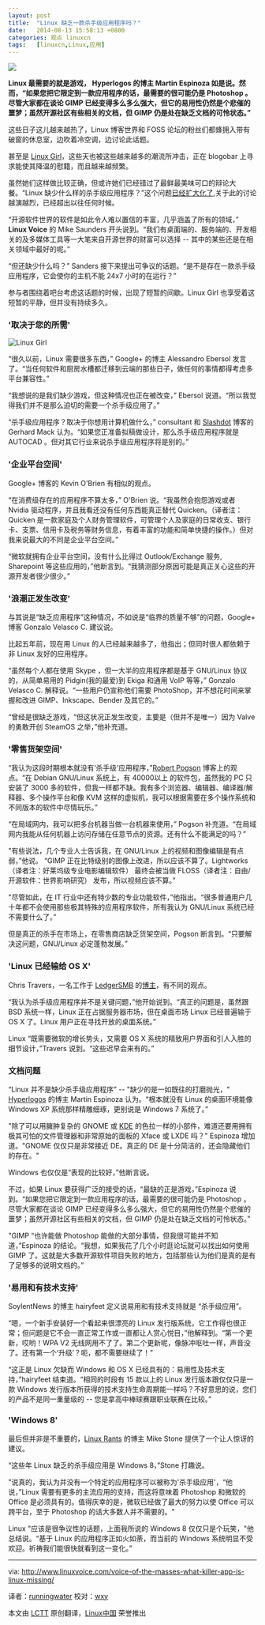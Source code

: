 ```yaml
---
layout: post
title:	"Linux 缺乏一款杀手级应用程序吗？"
date:	2014-08-13 15:58:13 +0800 
categories:	观点 linuxcn 
tags:	[linuxcn,Linux,应用]
---
```



![](/Asserts/Images//attachment/album/201408/13/155815rm0j9wc7jm4047dj.jpg)


**Linux 最需要的就是游戏， Hyperlogos 的博主 Martin Espinoza 如是说。然而，“如果您把它限定到一款应用程序的话，最需要的很可能仍是 Photoshop 。尽管大家都在谈论 GIMP 已经变得多么多么强大，但它的易用性仍然是个悲催的噩梦；虽然开源社区有些相关的文档，但 GIMP 仍是处在缺乏文档的可怜状态。”**


这些日子这儿越来越热了，Linux 博客世界和 FOSS 论坛的粉丝们都蜂拥入带有破窗的休息室，边吹着冷空调，边讨论此话题。


甚至是 [Linux Girl](http://www.linux-girl.com)，这些天也被这些越来越多的潮流所冲击，正在 blogobar 上寻求能使其降温的慰籍，而且越来越频繁。


虽然她们这样做比较正确，但或许她们已经错过了最鲜最美味可口的辩论大餐。“Linux 缺少什么样的杀手级应用程序？”这个问题[已经扩大化了](http://www.linuxvoice.com/voice-of-the-masses-what-killer-app-is-linux-missing/),关于此的讨论越演越烈，已经超出以往任何时候。


“开源软件世界的软件是如此令人难以置信的丰富，几乎涵盖了所有的领域，” **Linux Voice** 的 Mike Saunders 开头说到。“我们有桌面端的、服务端的、开发相关的及多媒体工具等一大笔来自开源世界的财富可以选择 -- 其中的某些还是在相关领域中最好的呢。”


“但还缺少什么吗？” Sanders 接下来提出可争议的话题。“是不是存在一款杀手级应用程序，它会使你的主机不能 24x7 小时的在运行？”


参与者围绕着吧台考虑这话题的时候，出现了短暂的间歇。Linux Girl 也享受着这短暂的平静，但并没有持续多久。


### '取决于您的所需'


![Linux Girl](/Asserts/Images//attachment/album/201408/13/155816lue3cucv4ux93cze.jpg)


“很久以前，Linux 需要很多东西，” Google+ 的博主 Alessandro Ebersol 发言了。“当任何软件和厨房水槽都迁移到云端的那些日子，做任何的事情都得考虑多平台兼容性。”


“我想说的是我们缺少游戏，但这种情况也正在被改变，” Ebersol 说道。“所以我觉得我们并不是那么迫切的需要一个杀手级应用了。”


“杀手级应用程序？取决于你想用计算机做什么，” consultant 和 [Slashdot](http://slashdot.org/) 博客的 Gerhard Mack 认为。“如果您正准备拟稿做设计，那么杀手级应用程序就是 AUTOCAD 。但对其它行业来说杀手级应用程序将是别的。”


### '企业平台空间'


Google+ 博客的 Kevin O'Brien 有相似的观点。


“在消费级存在的应用程序不算太多，” O'Brien 说。“我虽然会抱怨游戏或者 Nvidia 驱动程序，并且我看还没有任何东西能真正替代 Quicken。（译者注：Quicken 是一款家庭及个人财务管理软件，可管理个人及家庭的日常收支、银行卡、支票、信用卡及税务等财务信息，有着丰富的功能和简单快捷的操作。）但对我来说最大的不同是企业平台空间。”


“微软就拥有企业平台空间，没有什么比得过 Outlook/Exchange 服务, Sharepoint 等这些应用的，”他断言到。“我猜测部分原因可能是真正关心这些的开源开发者很少很少。”


### '浪潮正发生改变'


与其说是“缺乏应用程序”这种情况，不如说是“临界的质量不够”的问题，Google+ 博客 Gonzalo Velasco C. 建议说。


比起五年前，现在用 Linux 的人已经越来越多了，他指出；但同时很人都依赖于非 Linux 友好的应用程序。


“虽然每个人都在使用 Skype ，但一大半的应用程序都是基于 GNU/Linux 协议的，从简单易用的 Pidgin(我的最爱)到 Ekiga 和通用 VoIP 等等，” Gonzalo Velasco C. 解释说。“一些用户仍宣称他们需要 PhotoShop，并不想花时间来掌握和改进 GIMP、Inkscape、Bender 及其它的。”


“曾经是很缺乏游戏，“但这状况正发生改变，主要是（但并不是唯一）因为 Valve 的勇敢开创 SteamOS 之举，”他补充道。


### '零售货架空间'


“我认为这段时期根本就没有‘杀手级’应用程序，”[Robert Pogson](http://mrpogson.com/) 博客上的观点。“在 Debian GNU/Linux 系统上，有 40000以上 的软件包，虽然我的 PC 只安装了 3000 多的软件，但我一样都不缺。我有多个浏览器、编辑器、编译器/解释器、多个操作平台和像 KVM 这样的虚拟机，我可以根据需要在多个操作系统和不同版本的软件中尽情玩乐。”


“在局域网内，我可以把多台机器当做一台机器来使用，” Pogson 补充道。“在局域网内我能从任何机器上访问存储在任意节点的资源。还有什么不能满足的吗？”


"有些说法，几个专业人士告诉我，在 GNU/Linux 上的视频和图像编辑是有点弱，”他说。 “GIMP 正在比特级别的图像上改进，所以应该不算了。Lightworks（译者注：好莱坞级专业电影编辑软件） 最终会被当做 FLOSS（译者注：自由/开源软件：世界影响研究） 发布，所以视频应该不算。”


"尽管如此，在 IT 行业中还有特少数的专业功能软件，”他指出。“很多普通用户几十年都不会使用那些极其特殊的应用程序软件，所有我认为 GNU/Linux 系统已经不需要什么了。”


但是真正的杀手在市场上，在零售商店缺乏货架空间，Pogson 断言到。“只要解决这问题，GNU/Linux 必定蓬勃发展。”


### 'Linux 已经输给 OS X'


Chris Travers，一名工作于 [LedgerSMB](http://www.ledgersmb.org/) 的[博主](http://ledgersmbdev.blogspot.com/)，有不同的观点。


“我认为杀手级应用程序并不是关键问题，”他开始说到。“真正的问题是，虽然跟 BSD 系统一样，Linux 正在占据服务器市场，但在桌面市场 Linux 已经普遍输于 OS X 了。Linux 用户正在寻找开放的桌面系统。”


Linux “既需要微软的增长势头，又需要 OS X 系统的精致用户界面和引人入胜的细节设计，”Travers 说到。“这些迟早会来有的。”


### 文档问题


“Linux 并不是缺少杀手级应用程序” -- "缺少的是一如既往的打磨抛光，" [Hyperlogos](http://hyperlogos.org/) 的博主 Martin Espinoza 认为。“根本就没有 Linux 的桌面环境能像 Windows XP 系统那样精雕细琢，更别说是 Windows 7 系统了。”


"除了可以用臃肿复杂的 GNOME 或 [KDE](http://www.kde.org/) 的色拉一样的小部件，难道还要用拥有极其可怕的文件管理器和非常原始的面板的 Xface 或 LXDE 吗？" Espinoza 增加道。"GNOME 仅仅只是非常接近 DE。真正的 DE 是十分简洁的，还会隐藏他们的存在。"


Windows 也仅仅是“表现的比较好，”他断言说。


不过，如果 Linux 要获得广泛的接受的话，“最缺的正是游戏，”Espinoza 说到。“如果您把它限定到一款应用程序的话，最需要的很可能仍是 Photoshop 。尽管大家都在谈论 GIMP 已经变得多么多么强大，但它的易用性仍然是个悲催的噩梦；虽然开源社区有些相关的文档，但 GIMP 仍是处在缺乏文档的可怜状态。”


"GIMP “也许能做 Photoshop 能做的大部分事情，但我很可能并不知道，”Espinoza 的结论。“我想，如果我花了几个小时逛论坛就可以找出如何使用 GIMP 了。这就是大多数开源软件项目失败的地方，包括那些认为他们是真的是有了足够多的说明文档的。”


### '易用和有技术支持'


SoylentNews 的博主 hairyfeet 定义说易用和有技术支持就是 “杀手级应用”。


“嗯，一个新手安装好一个看起来很漂亮的 Linux 发行版系统，它工作得也很正常；但问题是它不会一直正常工作或一直都让人赏心悦目，”他解释到。“第一个更新，哎哟！WPA V2 无线网用不了了。第二个更新呢，像脉冲呕吐一样，声音没了。还有第一个‘升级’？呃，都不需要继续了！”


“这正是 Linux 欠缺而 Windows 和 OS X 已经具有的：易用性及技术支持，”hairyfeet 结束道。“相同的时段有 15 款以上的 Linux 发行版本跟仅仅只是一款 Windows 发行版本所获得的技术支持生命周期能一样吗？不好意思的说，您们的产品不是同一重量级的 -- 您是拿高中棒球赛跟职业联赛在比较。”


### 'Windows 8'


最后但并非是不重要的，[Linux Rants](http://linuxrants.com/) 的博主 Mike Stone 提供了一个让人惊讶的建议。


“这些年 Linux 缺乏的杀手级应用是 Windows 8，”Stone 打趣说。


"说真的，我认为并没有一个特定的应用程序可以被称为'杀手级应用'，“他说，”Linux 需要有更多的主流应用的支持，而这将意味着 Photoshop 和微软的 Office 是必须具有的。值得庆幸的是，微软已经做了最大的努力以使 Office 可以跨平台，至于 Photoshop 的话大多数人并不需要的。"


Linux "应该是很争议性的话题，上面我所说的 Windows 8 仅仅只是个玩笑，"他总结说。“基于 Linux 的应用程序正如火如荼，而当前的 Windows 系统明显不受欢迎。祈祷我们能很快就看到这一变化。”




---


via: <http://www.linuxvoice.com/voice-of-the-masses-what-killer-app-is-linux-missing/>


译者：[runningwater](https://github.com/runningwater) 校对：[wxy](https://github.com/wxy)


本文由 [LCTT](https://github.com/LCTT/TranslateProject) 原创翻译，[Linux中国](http://linux.cn/) 荣誉推出
